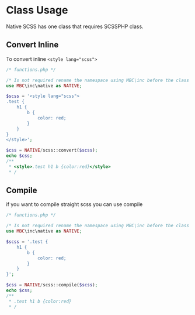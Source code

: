 # Class Usage
Native SCSS has one class that requires SCSSPHP class.

## Convert Inline
To convert inline ```<style lang="scss">```
```php
/* functions.php */

/* Is not required rename the namespace using MBC\inc before the class is fine */
use MBC\inc\native as NATIVE;

$scss = '<style lang="scss">
.test {
    h1 {
        b {
            color: red;
        }
    }
}
</style>';

$css = NATIVE/scss::convert($scss);
echo $css;
/**
 * <style>.test h1 b {color:red}</style>
 * /
```

## Compile
if you want to compile straight scss you can use compile
```php
/* functions.php */

/* Is not required rename the namespace using MBC\inc before the class is fine */
use MBC\inc\native as NATIVE;

$scss = '.test {
    h1 {
        b {
            color: red;
        }
    }
}';

$css = NATIVE/scss::compile($scss);
echo $css;
/**
 * .test h1 b {color:red}
 * /
```